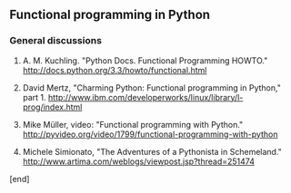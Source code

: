 ## Functional programming in Python

### General discussions     
                            
 1. A. M. Kuchling. "Python Docs. Functional Programming HOWTO." http://docs.python.org/3.3/howto/functional.html
                            
 1. David Mertz, "Charming Python: Functional programming in Python," part 1. http://www.ibm.com/developerworks/linux/library/l-prog/index.html
                            
 1. Mike Müller, video: "Functional programming with Python." http://pyvideo.org/video/1799/functional-programming-with-python

 1. Michele Simionato, "The Adventures of a Pythonista in Schemeland." http://www.artima.com/weblogs/viewpost.jsp?thread=251474

[end]
